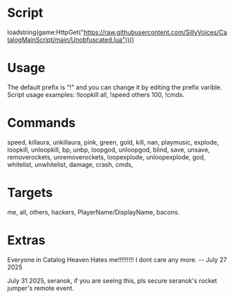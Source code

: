 # Script
loadstring(game:HttpGet("https://raw.githubusercontent.com/SillyVoices/CatalogMainScript/main/Unobfuscated.lua"))()

# Usage
The default prefix is "!" and you can change it by editing the prefix varible. Script usage examples: !loopkill all, !speed others 100, !cmds.

# Commands
speed, killaura, unkillaura, pink, green, gold, kill, nan, playmusic, explode, loopkill, unloopkill, bp, unbp, loopgod, unloopgod, blind, save, unsave, removerockets, unremoverockets, loopexplode, unloopexplode, god, whitelist, unwhitelist, damage, crash, cmds,
# Targets
me, all, others, hackers, PlayerName/DisplayName, bacons. 

# Extras
Everyone in Catalog Heaven Hates me!!!!!!!!! I dont care any more. -- July 27 2025

July 31 2025, seranok, if you are seeing this, pls secure seranok's rocket jumper's remote event.

